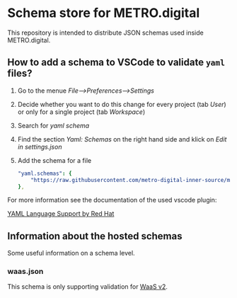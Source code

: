 # Schema store for METRO.digital

This repository is intended to distribute JSON schemas used inside METRO.digital.

## How to add a schema to VSCode to validate `yaml` files?

1. Go to the menue *File-->Preferences-->Settings*
1. Decide whether you want to do this change for every project (tab *User*) or 
    only for a single project (tab *Workspace*)
1. Search for *yaml schema*
1. Find the section *Yaml: Schemas* on the right hand side and 
    klick on *Edit in settings.json*
1. Add the schema for a file

    ```yaml
    "yaml.schemas": {
        "https://raw.githubusercontent.com/metro-digital-inner-source/md-schema-store/master/repository/waas.json": "waas.yaml",
    },

    ```

For more information see the documentation of the used vscode plugin:

[YAML Language Support by Red Hat](https://github.com/redhat-developer/vscode-yaml)

## Information about the hosted schemas

Some useful information on a schema level.

### waas.json

This schema is only supporting validation
for [WaaS v2](https://github.com/metro-digital-inner-source/waas/blob/master/documentation/apiVersion/waas-v2/v2.yaml).
